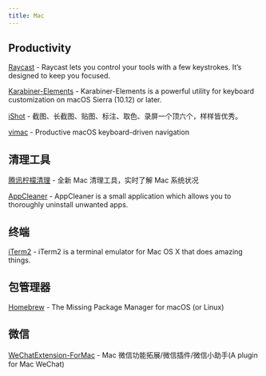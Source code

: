 ```yaml
---
title: Mac
---
```


## Productivity

[Raycast](https://raycast.com/) - Raycast lets you control your tools with a few keystrokes. It’s designed to keep you focused.

[Karabiner-Elements](https://karabiner-elements.pqrs.org/) - Karabiner-Elements is a powerful utility for keyboard customization on macOS Sierra (10.12) or later.

[iShot](https://www.better365.cn/ishot.html) - 截图、长截图、贴图、标注、取色、录屏一个顶六个，样样皆优秀。

[vimac](https://vimacapp.com/) - Productive macOS keyboard-driven navigation

## 清理工具

[腾讯柠檬清理](https://lemon.qq.com/) - 全新 Mac 清理工具，实时了解 Mac 系统状况

[AppCleaner](https://freemacsoft.net/appcleaner/) - AppCleaner is a small application which allows you to thoroughly uninstall unwanted apps.

## 终端

[iTerm2](https://iterm2.com/) - iTerm2 is a terminal emulator for Mac OS X that does amazing things.

## 包管理器

[Homebrew](https://brew.sh/) - The Missing Package Manager for macOS (or Linux)

## 微信

[WeChatExtension-ForMac](https://github.com/MustangYM/WeChatExtension-ForMac) - Mac 微信功能拓展/微信插件/微信小助手(A plugin for Mac WeChat)
